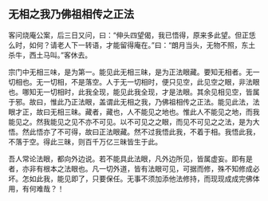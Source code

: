 ##  无相之我乃佛祖相传之正法

客问烧庵公案，后三日又问，曰：“伸头四望偈，我已悟得，原来多此望。但正恁么时，如何？请老人下一转语，才能留得庵在。”曰：“朗月当头，无物不照，东土杀牛，西土马叫。”客休去。

宗门中无相三味，是为第一。能见此无相三昧，是为正法眼藏。要知无相者。无一切相也。无一切相，不是落空。人于无一切相时，便只见空，此见空之眼，非法眼也。哪知无一切相时，此我全现，能见此我全现，才是法眼。其余见相见空，皆属于邪。故曰，惟此乃正法眼，盖谓此无相之我，乃佛祖相传之正法。能见此法，法眼才正，故曰无相三昧。藏者，藏也，人不能见之地也。惟此人不能见之地，而我能见之。然我能见之见不亦不可见。以不可见之之眼，而见不可见之之法，是为大悟。然此悟亦了不可得，故曰正法眼藏。然不过我悟此我，不着于相。我悟此我，不落于空。得此三昧，则百千万亿三昧皆生于此。

吾人常论法眼，都向外边说。若不能具此法眼，凡外边所见，皆属虚妄。即有是者，亦非有根本之法眼也。凡一切外道，皆有法眼可见，可据而修，殊不知修成必坏。怎如此我，能见即了，只要保任。无事不须加添他法修持，而现现成成完佛体用，有何难哉？！

